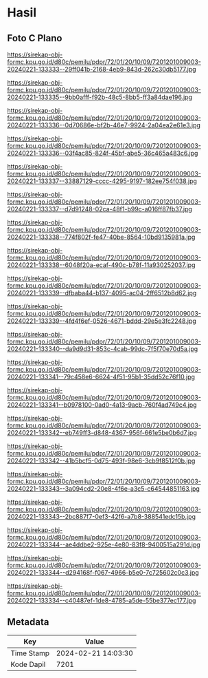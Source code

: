 # Hasil

## Foto C Plano

https://sirekap-obj-formc.kpu.go.id/d80c/pemilu/pdpr/72/01/20/10/09/7201201009003-20240221-133333--29ff041b-2168-4eb9-843d-262c30db5177.jpg

https://sirekap-obj-formc.kpu.go.id/d80c/pemilu/pdpr/72/01/20/10/09/7201201009003-20240221-133335--9bb0afff-f92b-48c5-8bb5-ff3a84dae196.jpg

https://sirekap-obj-formc.kpu.go.id/d80c/pemilu/pdpr/72/01/20/10/09/7201201009003-20240221-133336--0d70686e-bf2b-46e7-9924-2a04ea2e61e3.jpg

https://sirekap-obj-formc.kpu.go.id/d80c/pemilu/pdpr/72/01/20/10/09/7201201009003-20240221-133336--03f4ac85-824f-45bf-abe5-36c465a483c6.jpg

https://sirekap-obj-formc.kpu.go.id/d80c/pemilu/pdpr/72/01/20/10/09/7201201009003-20240221-133337--33887129-cccc-4295-9197-182ee754f038.jpg

https://sirekap-obj-formc.kpu.go.id/d80c/pemilu/pdpr/72/01/20/10/09/7201201009003-20240221-133337--d7d91248-02ca-48f1-b99c-a016ff87fb37.jpg

https://sirekap-obj-formc.kpu.go.id/d80c/pemilu/pdpr/72/01/20/10/09/7201201009003-20240221-133338--774f802f-fe47-40be-8564-10bd9135981a.jpg

https://sirekap-obj-formc.kpu.go.id/d80c/pemilu/pdpr/72/01/20/10/09/7201201009003-20240221-133338--6048f20a-ecaf-490c-b78f-11a930252037.jpg

https://sirekap-obj-formc.kpu.go.id/d80c/pemilu/pdpr/72/01/20/10/09/7201201009003-20240221-133339--dfbaba44-b137-4095-ac04-2ff6512b8d62.jpg

https://sirekap-obj-formc.kpu.go.id/d80c/pemilu/pdpr/72/01/20/10/09/7201201009003-20240221-133339--4fd4f6ef-0526-4671-bddd-29e5e3fc2248.jpg

https://sirekap-obj-formc.kpu.go.id/d80c/pemilu/pdpr/72/01/20/10/09/7201201009003-20240221-133340--da9d9d31-853c-4cab-99dc-7f5f70e70d5a.jpg

https://sirekap-obj-formc.kpu.go.id/d80c/pemilu/pdpr/72/01/20/10/09/7201201009003-20240221-133341--79c458e6-6624-4f51-95b1-35dd52c76f10.jpg

https://sirekap-obj-formc.kpu.go.id/d80c/pemilu/pdpr/72/01/20/10/09/7201201009003-20240221-133341--b0978100-0ad0-4a13-9acb-760f4ad749c4.jpg

https://sirekap-obj-formc.kpu.go.id/d80c/pemilu/pdpr/72/01/20/10/09/7201201009003-20240221-133342--eb749ff3-d848-4367-956f-661e5be0b6d7.jpg

https://sirekap-obj-formc.kpu.go.id/d80c/pemilu/pdpr/72/01/20/10/09/7201201009003-20240221-133342--41b5bcf5-0d75-493f-98e6-3cb9f8512f0b.jpg

https://sirekap-obj-formc.kpu.go.id/d80c/pemilu/pdpr/72/01/20/10/09/7201201009003-20240221-133343--3a094cd2-20e8-4f6e-a3c5-c64544851163.jpg

https://sirekap-obj-formc.kpu.go.id/d80c/pemilu/pdpr/72/01/20/10/09/7201201009003-20240221-133343--2bc887f7-0ef3-42f6-a7b8-388541edc15b.jpg

https://sirekap-obj-formc.kpu.go.id/d80c/pemilu/pdpr/72/01/20/10/09/7201201009003-20240221-133344--ae4ddbe2-925e-4e80-83f8-9400515a291d.jpg

https://sirekap-obj-formc.kpu.go.id/d80c/pemilu/pdpr/72/01/20/10/09/7201201009003-20240221-133344--d294168f-f067-4966-b5e0-7c725602c0c3.jpg

https://sirekap-obj-formc.kpu.go.id/d80c/pemilu/pdpr/72/01/20/10/09/7201201009003-20240221-133334--c40487ef-1de8-4785-a5de-55be377ec177.jpg


## Metadata

| Key        | Value               |
| ---------- | ------------------- |
| Time Stamp | 2024-02-21 14:03:30 |
| Kode Dapil | 7201                |



